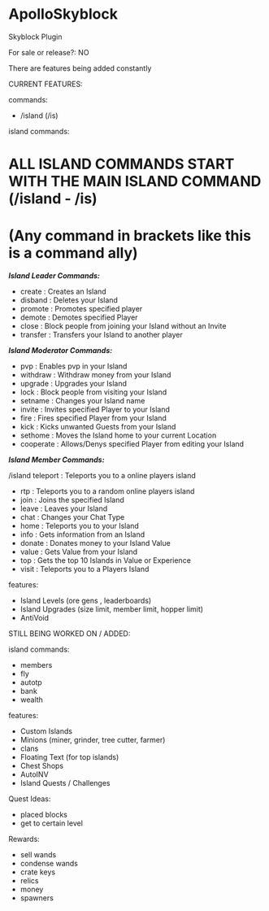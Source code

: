 # ApolloSkyblock

Skyblock Plugin

For sale or release?: NO

There are features being added constantly

CURRENT FEATURES: 

commands: 
- /island (/is)

island commands: 
# ALL ISLAND COMMANDS START WITH THE MAIN ISLAND COMMAND (/island - /is)
# (Any command in brackets like this is a command ally)

***Island Leader Commands:***

- create : Creates an Island
- disband : Deletes your Island
- promote : Promotes specified player
- demote : Demotes specified Player
- close : Block people from joining your Island without an Invite
- transfer : Transfers your Island to another player

***Island Moderator Commands:***

- pvp : Enables pvp in your Island
- withdraw : Withdraw money from your Island 
- upgrade : Upgrades your Island
- lock : Block people from visiting your Island
- setname : Changes your Island name
- invite : Invites specified Player to your Island
- fire : Fires specified Player from your Island
- kick : Kicks unwanted Guests from your Island
- sethome : Moves the Island home to your current Location
- cooperate : Allows/Denys specified Player from editing your Island
 
***Island Member Commands:***

/island teleport : Teleports you to a online players island
- rtp : Teleports you to a random online players island
- join : Joins the specified Island
- leave : Leaves your Island
- chat : Changes your Chat Type
- home : Teleports you to your Island
- info : Gets information from an Island
- donate : Donates money to your Island Value
- value : Gets Value from your Island
- top : Gets the top 10 Islands in Value or Experience
- visit : Teleports you to a Players Island

features:
- Island Levels (ore gens , leaderboards)
- Island Upgrades (size limit, member limit, hopper limit)
- AntiVoid

STILL BEING WORKED ON / ADDED: 

island commands: 
- members
- fly
- autotp
- bank
- wealth

features: 
- Custom Islands
- Minions (miner, grinder, tree cutter, farmer)
- clans
- Floating Text (for top islands)
- Chest Shops
- AutoINV
- Island Quests / Challenges

Quest Ideas:
- placed blocks
- get to certain level

Rewards: 
- sell wands
- condense wands
- crate keys
- relics
- money
- spawners
